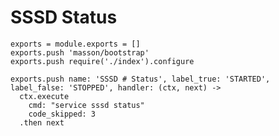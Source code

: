 
# SSSD Status

    exports = module.exports = []
    exports.push 'masson/bootstrap'
    exports.push require('./index').configure

    exports.push name: 'SSSD # Status', label_true: 'STARTED', label_false: 'STOPPED', handler: (ctx, next) ->
      ctx.execute
        cmd: "service sssd status"
        code_skipped: 3
      .then next
